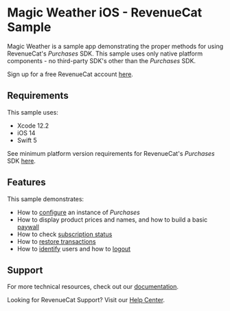#  Magic Weather iOS - RevenueCat Sample

Magic Weather is a sample app demonstrating the proper methods for using RevenueCat's *Purchases* SDK. This sample uses only native platform components - no third-party SDK's other than the *Purchases* SDK.

Sign up for a free RevenueCat account [here](https://www.revenuecat.com).

## Requirements

This sample uses:

- Xcode 12.2
- iOS 14
- Swift 5

See minimum platform version requirements for RevenueCat's *Purchases* SDK [here](https://github.com/RevenueCat/purchases-ios/blob/develop/Package.swift#L65).

## Features

This sample demonstrates:

- How to [configure](Magic%20Weather/Sources/Lifecycle/AppDelegate.swift) an instance of *Purchases*
- How to display product prices and names, and how to build a basic [paywall](Magic%20Weather/Sources/Controllers/PaywallViewController.swift#L54)
-  How to check [subscription status](Magic%20Weather/Sources/Controllers/WeatherViewController.swift#L36)
- How to [restore transactions](Magic%20Weather/Sources/Controllers/UserViewController.swift#L112)
- How to [identify](Magic%20Weather/Sources/Controllers/UserViewController.swift#L56) users and how to [logout](Magic%20Weather/Sources/Controllers/UserViewController.swift#L86)

## Support

For more technical resources, check out our [documentation](https://docs.revenuecat.com).

Looking for RevenueCat Support? Visit our [Help Center](https://support.revenuecat.com/hc/en-us).
